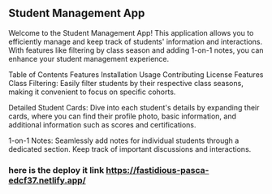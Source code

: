 ## Student Management App
Welcome to the Student Management App! This application allows you to efficiently manage and keep track of students' information and interactions. With features like filtering by class season and adding 1-on-1 notes, you can enhance your student management experience.



Table of Contents
Features
Installation
Usage
Contributing
License
Features
Class Filtering: Easily filter students by their respective class seasons, making it convenient to focus on specific cohorts.

Detailed Student Cards: Dive into each student's details by expanding their cards, where you can find their profile photo, basic information, and additional information such as scores and certifications.

1-on-1 Notes: Seamlessly add notes for individual students through a dedicated section. Keep track of important discussions and interactions.

### here is the deploy it link https://fastidious-pasca-edcf37.netlify.app/